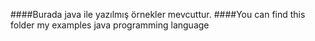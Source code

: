 ####Burada java ile yazılmış örnekler mevcuttur.
####You can find this folder my examples java programming language

